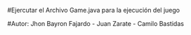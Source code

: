 #Ejercutar el Archivo Game.java para la ejecución del juego

#Autor: Jhon Bayron Fajardo - Juan Zarate - Camilo Bastidas
